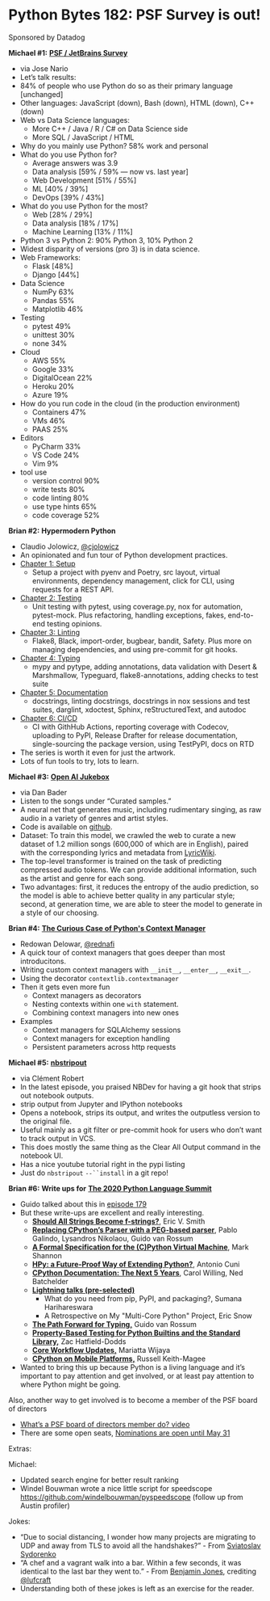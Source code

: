 # Python Bytes 182: PSF Survey is out!

Sponsored by Datadog

**Michael #1:** [**PSF / JetBrains Survey**](https://www.jetbrains.com/lp/python-developers-survey-2019/)

- via Jose Nario
- Let’s talk results:
- 84% of people who use Python do so as their primary language [unchanged]
- Other languages: JavaScript (down), Bash (down), HTML (down), C++ (down)
- Web vs Data Science languages:
	- More C++ / Java / R / C# on Data Science side
	- More  SQL / JavaScript / HTML
- Why do you mainly use Python? 58% work and personal
- What do you use Python for?
	- Average answers was 3.9
	- Data analysis [59% / 59% — now vs. last year]
	- Web Development [51% / 55%]
	- ML [40% / 39%]
	- DevOps [39% / 43%]
- What do you use Python for the most?
	- Web [28% / 29%]
	- Data analysis [18% / 17%]
	- Machine Learning [13% / 11%]
- Python 3 vs Python 2: 90% Python 3, 10% Python 2
- Widest disparity of versions (pro 3) is in data science.
- Web Frameworks:
	- Flask [48%]
	- Django [44%]
- Data Science
	- NumPy 63%
	- Pandas 55%
	- Matplotlib 46%
- Testing
	- pytest 49%
	- unittest 30%
	- none 34%
- Cloud
	- AWS 55%
	- Google 33%
	- DigitalOcean 22%
	- Heroku 20%
	- Azure 19%
- How do you run code in the cloud (in the production environment)
	- Containers 47%
	- VMs 46%
	- PAAS 25%
- Editors
	- PyCharm 33%
	- VS Code 24%
	- Vim 9%
- tool use
	- version control 90%
	- write tests 80%
	- code linting 80%
	- use type hints 65%
	- code coverage 52%

**Brian #2:** **Hypermodern Python**

-  Claudio Jolowicz, [@cjolowicz](https://twitter.com/cjolowicz/)
- An opinionated and fun tour of Python development practices.
- [Chapter 1: Setup](https://cjolowicz.github.io/posts/hypermodern-python-01-setup)
	- Setup a project with pyenv and Poetry, src layout, virtual environments, dependency management, click for CLI, using requests for a REST API.
- [Chapter 2: Testing](https://cjolowicz.github.io/posts/hypermodern-python-02-testing)
	- Unit testing with pytest, using coverage.py, nox for automation, pytest-mock. Plus refactoring, handling exceptions, fakes, end-to-end testing opinions.
- [Chapter 3: Linting](https://cjolowicz.github.io/posts/hypermodern-python-03-linting)
	- Flake8, Black, import-order, bugbear, bandit, Safety. Plus  more on managing dependencies, and using pre-commit for git hooks.
- [Chapter 4: Typing](https://cjolowicz.github.io/posts/hypermodern-python-04-typing)
	- mypy and pytype, adding annotations, data validation with Desert & Marshmallow, Typeguard, flake8-annotations, adding checks to test suite
- [Chapter 5: Documentation](https://cjolowicz.github.io/posts/hypermodern-python-05-documentation)
	- docstrings, linting docstrings, docstrings in nox sessions and test suites, darglint, xdoctest, Sphinx, reStructuredText, and autodoc
- [Chapter 6: CI/CD](https://cjolowicz.github.io/posts/hypermodern-python-06-ci-cd) 
	- CI with GithHub Actions, reporting coverage with Codecov, uploading to PyPI, Release Drafter for release documentation, single-sourcing the package version, using TestPyPI, docs  on RTD
- The series is worth it even for just the artwork.
- Lots of fun tools to try, lots to learn.

**Michael #3:** [**Open AI Jukebox**](https://openai.com/blog/jukebox/)

- via Dan Bader
- Listen to the songs under “Curated samples.”
- A neural net that generates music, including rudimentary singing, as raw audio in a variety of genres and artist styles. 
- Code is available on [github](https://github.com/openai/jukebox/).
- Dataset: To train this model, we crawled the web to curate a new dataset of 1.2 million songs (600,000 of which are in English), paired with the corresponding lyrics and metadata from [LyricWiki](https://lyrics.fandom.com/wiki/LyricWiki).
- The top-level transformer is trained on the task of predicting compressed audio tokens. We can provide additional information, such as the artist and genre for each song. 
- Two advantages: first, it reduces the entropy of the audio prediction, so the model is able to achieve better quality in any particular style; second, at generation time, we are able to steer the model to generate in a style of our choosing.


**Brian #4:** [**The Curious Case of Python's Context Manager**](https://rednafi.github.io/digressions/python/2020/03/26/python-contextmanager.html)

- Redowan Delowar, [@rednafi](https://twitter.com/rednafi)
- A quick tour of context managers that goes deeper than most introducitons.
- Writing custom context managers with `__init__`, `__enter__`, `__exit__`.
- Using the decorator `contextlib.contextmanager`
- Then it gets even more fun
	- Context managers as decorators
	- Nesting contexts within one `with` statement.
	- Combining context managers into new ones
- Examples
	- Context managers for SQLAlchemy sessions
	- Context managers for exception handling
	- Persistent parameters across http requests

**Michael #5:** [**nbstripout**](https://pypi.org/project/nbstripout/)

- via Clément Robert
- In the latest episode, you praised NBDev for having a git hook that strips out notebook outputs.
- strip output from Jupyter and IPython notebooks
- Opens a notebook, strips its output, and writes the outputless version to the original file.
- Useful mainly as a git filter or pre-commit hook for users who don’t want to track output in VCS.
- This does mostly the same thing as the Clear All Output command in the notebook UI.
- Has a nice youtube tutorial right in the pypi listing
- Just do `nbstripout` `--``install` in a git repo!

**Brian #6:** **Write ups for** [**The 2020 Python Language Summit**](http://pyfound.blogspot.com/2020/04/the-2020-python-language-summit.html)

- Guido talked about this in [episode 179](https://pythonbytes.fm/episodes/show/179/guido-van-rossum-drops-in-on-python-bytes)
- But these write-ups are excellent and really interesting.
	- [**Should All Strings Become f-strings?**](https://pyfound.blogspot.com/2020/04/all-strings-become-f-strings-python.html), Eric V. Smith
	- [**Replacing CPython’s Parser with a PEG-based parser**](https://pyfound.blogspot.com/2020/04/replacing-cpythons-parser-python.html), Pablo Galindo, Lysandros Nikolaou, Guido van Rossum
	- [**A Formal Specification for the (C)Python Virtual Machine**](https://pyfound.blogspot.com/2020/04/a-formal-specification-for-cpython.html), Mark Shannon
	- [**HPy: a Future-Proof Way of Extending Python?**](https://pyfound.blogspot.com/2020/04/hpy-future-proof-way-of-extending.html), Antonio Cuni
	- [**CPython Documentation: The Next 5 Years**](https://pyfound.blogspot.com/2020/04/cpython-documentation-next-5-years.html), Carol Willing, Ned Batchelder
	- [**Lightning talks (pre-selected)**](https://pyfound.blogspot.com/2020/04/lightning-talks-part-1.html)
		- What do you need from pip, PyPI, and packaging?, Sumana Harihareswara
		- A Retrospective on My "Multi-Core Python" Project, Eric Snow
	- [**The Path Forward for Typing,**](https://pyfound.blogspot.com/2020/04/the-path-forward-for-typing-python.html) Guido van Rossum
	- [**Property-Based Testing for Python Builtins and the Standard Library,**](https://pyfound.blogspot.com/2020/05/property-based-testing-for-python.html) Zac Hatfield-Dodds
	- [**Core Workflow Updates,**](https://pyfound.blogspot.com/2020/05/core-workflow-updates-python-language.html) Mariatta Wijaya
	- [**CPython on Mobile Platforms,**](https://pyfound.blogspot.com/2020/05/cpython-on-mobile-platforms.html) Russell Keith-Magee
- Wanted to bring this up because Python is a living language and it’s important to pay attention and get involved, or at least pay attention to where Python might be going.

Also, another way to get involved is to become a member of the PSF board of directors

- [What’s a PSF board of directors member do? video](https://www.youtube.com/watch?v=ZLKj6FaQA4M)
- There are some open seats, [Nominations are open until May 31](https://www.python.org/nominations/elections/)
    

Extras:

Michael:

- Updated search engine for better result ranking
- Windel Bouwman wrote a nice little script for speedscope https://github.com/windelbouwman/pyspeedscope (follow up from Austin profiler)

Jokes:

- “Due to social distancing, I wonder how many projects are migrating to UDP and away from TLS to avoid all the handshakes?” - From [Sviatoslav Sydorenko](https://twitter.com/webKnjaZ) 
- “A chef and a vagrant walk into a bar.  Within a few seconds, it was identical to the last bar they went to.” - From [Benjamin Jones](https://twitter.com/bluefiddleguy), crediting [@lufcraft](https://twitter.com/luvcraft)
- Understanding both of these jokes is left as an exercise for the reader.



